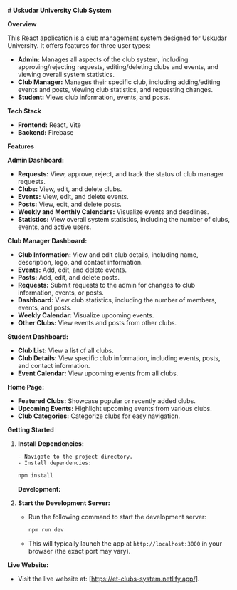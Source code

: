 **# Uskudar University Club System**

**Overview**

This React application is a club management system designed for Uskudar University. It offers features for three user types:

- **Admin:** Manages all aspects of the club system, including approving/rejecting requests, editing/deleting clubs and events, and viewing overall system statistics.
- **Club Manager:** Manages their specific club, including adding/editing events and posts, viewing club statistics, and requesting changes.
- **Student:** Views club information, events, and posts.

**Tech Stack**

- **Frontend:** React, Vite
- **Backend:** Firebase

**Features**

**Admin Dashboard:**

- **Requests:** View, approve, reject, and track the status of club manager requests.
- **Clubs:** View, edit, and delete clubs.
- **Events:** View, edit, and delete events.
- **Posts:** View, edit, and delete posts.
- **Weekly and Monthly Calendars:** Visualize events and deadlines.
- **Statistics:** View overall system statistics, including the number of clubs, events, and active users.

**Club Manager Dashboard:**

- **Club Information:** View and edit club details, including name, description, logo, and contact information.
- **Events:** Add, edit, and delete events.
- **Posts:** Add, edit, and delete posts.
- **Requests:** Submit requests to the admin for changes to club information, events, or posts.
- **Dashboard:** View club statistics, including the number of members, events, and posts.
- **Weekly Calendar:** Visualize upcoming events.
- **Other Clubs:** View events and posts from other clubs.

**Student Dashboard:**

- **Club List:** View a list of all clubs.
- **Club Details:** View specific club information, including events, posts, and contact information.
- **Event Calendar:** View upcoming events from all clubs.

**Home Page:**

- **Featured Clubs:** Showcase popular or recently added clubs.
- **Upcoming Events:** Highlight upcoming events from various clubs.
- **Club Categories:** Categorize clubs for easy navigation.

**Getting Started**

1.  **Install Dependencies:**

        - Navigate to the project directory.
        - Install dependencies:

    ```bash
    npm install
    ```

    **Development:**

1.  **Start the Development Server:**
    - Run the following command to start the development server:
      ```bash
      npm run dev
      ```
    - This will typically launch the app at `http://localhost:3000` in your browser (the exact port may vary).

**Live Website:**

- Visit the live website at: [https://et-clubs-system.netlify.app/].
